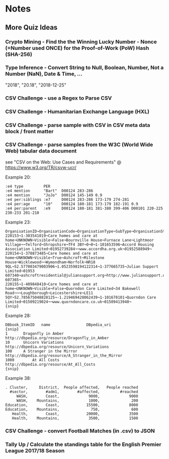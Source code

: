 # Notes


## More Quiz Ideas



### Crypto Mining - Find the the Winning Lucky Number - Nonce (=Number used ONCE) for the Proof-of-Work (PoW) Hash (SHA-256)




### Type Inference - Convert String to Null, Boolean, Number, Not a Number (NaN), Date & Time, ...

"2018", "20.18", "2018-12-25"


### CSV Challenge - use a Regex to Parse CSV


### CSV Challenge - Humanitarian Exchange Language (HXL)


### CSV Challenge - parse sample with CSV in CSV meta data block / front matter


### CSV Challenge - parse samples from the W3C (World Wide Web) tabular data document

see "CSV on the Web: Use Cases and Requirements" @ <https://www.w3.org/TR/csvw-ucr/>

Example 20:

```
:e4 type         PER
:e4 mention      "Bart"  D00124 283-286
:e4 mention      "JoJo"  D00124 145-149 0.9
:e4 per:siblings :e7     D00124 283-286 173-179 274-281
:e4 per:age      "10"    D00124 180-181 173-179 182-191 0.9
:e4 per:parent   :e9     D00124 180-181 381-380 399-406 D00101 220-225 230-233 201-210
```


Example 23:

```
OrganisationID¬OrganisationCode¬OrganisationType¬SubType¬OrganisationStatus¬IsPimsManaged¬OrganisationName¬Address1¬Address2¬Address3¬City¬County¬Postcode¬Latitude¬Longitude¬ParentODSCode¬ParentName¬Phone¬Email¬Website¬Fax¬LocalAuthority
220153¬1-303541019¬Care homes and care at home¬UNKNOWN¬Visible¬False¬Bournville House¬Furnace Lane¬Lightmoor Village¬¬Telford¬Shropshire¬TF4 3BY¬0¬0¬1-101653596¬Accord Housing Association Limited¬01952739284¬¬www.accordha.org.uk¬01952588949¬
220154¬1-378873485¬Care homes and care at home¬UNKNOWN¬Visible¬True¬Ashcroft¬Milestone House¬Wicklewood¬¬Wymondham¬Norfolk¬NR18 9QL¬52.577003479003906¬1.0523598194122314¬1-377665735¬Julian Support Limited¬01953 607340¬ashcroftresidential@juliansupport.org¬http://www.juliansupport.org¬01953 607365¬
220155¬1-409848410¬Care homes and care at home¬UNKNOWN¬Visible¬False¬Quorndon Care Limited¬34 Bakewell Road¬¬¬Loughborough¬Leicestershire¬LE11 5QY¬52.785675048828125¬-1.219469428062439¬1-101678101¬Quorndon Care Limited¬01509219024¬¬www.quorndoncare.co.uk¬01509413940¬
{snip}
```

Example 28:

```
DBbook_ItemID	name				DBpedia_uri
{snip}
1		Dragonfly in Amber		http://dbpedia.org/resource/Dragonfly_in_Amber
10		Unicorn Variations		http://dbpedia.org/resource/Unicorn_Variations
100		A Stranger in the Mirror	http://dbpedia.org/resource/A_Stranger_in_the_Mirror
1000		At All Costs			http://dbpedia.org/resource/At_All_Costs
{snip}
```


Example 38:

```
. Cluster,     District,  People affected,   People reached
  #sector,        #adm1,        #affected,         #reached
     WASH,        Coast,             9000,             9000
     WASH,    Mountains,             1000,              200
Education,        Coast,            15500,             8000
Education,    Mountains,              750,              600
   Health,        Coast,            20000,             3500
   Health,    Mountains,             3500,             1500
```




### CSV Challenge - convert Football Matches (in .csv) to JSON



### Tally Up / Calculate the standings table for the English Premier League 2017/18 Season


